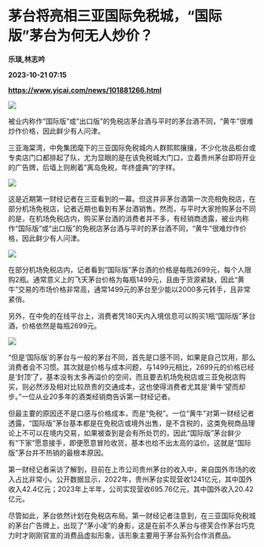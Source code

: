 # 茅台将亮相三亚国际免税城，“国际版”茅台为何无人炒价？
**乐琰,林志吟**

**2023-10-21 07:15**

**https://www.yicai.com/news/101881266.html**

![](https://imgcdn.yicai.com/uppics/slides/2023/10/6e1216c3d0e9854fb857759bd990cd29.jpg)

被业内称作“国际版”或“出口版”的免税店茅台酒与平时的茅台酒不同，“黄牛”很难炒作价格，因此鲜少有人问津。

三亚海棠湾，中免集团麾下的三亚国际免税城内人群熙熙攘攘，不少化妆品柜台或专卖店门口都排起了队，尤为显眼的是在该免税城大门口，立着贵州茅台即将开业的广告牌，后墙上则刷着”离岛免税，年终盛典”的字样。

![](https://imgcdn.yicai.com/uppics/images/2023/10/017ef986a46110afd82f05ff93c37b2e.jpg)

这是近期第一财经记者在三亚看到的一幕。但这并非茅台酒第一次亮相免税店，在部分机场免税店，记者近期也看到有茅台酒销售。然而，与平时大家抢购茅台不同的是，在机场免税店内，购买茅台酒的消费者并不多，有经销商透露，被业内称作“国际版”或“出口版”的免税店茅台酒与平时的茅台酒不同，“黄牛”很难炒作价格，因此鲜少有人问津。

![](https://imgcdn.yicai.com/uppics/images/2023/10/65241ccc82feb8f4ffb21d576be1eac9.jpg)

在部分机场免税店内，记者看到“国际版”茅台酒的价格是每瓶2699元，每个人限购2瓶。通常意义上的飞天茅台价格为每瓶1499元，且由于货源紧缺，因此“黄牛”交易的市场价格非常高，通常1499元的茅台至少能以2000多元转手，且非常紧俏。

另外，在中免的在线平台上，消费者凭180天内入境信息可以购买1瓶“国际版”茅台酒，价格依然是每瓶2699元。

![](https://imgcdn.yicai.com/uppics/images/2023/10/b39fb457e878ca852c766f1bffa9da39.jpg)

“但是‘国际版’的茅台与一般的茅台不同，首先是口感不同，如果是自己饮用，那么消费者会不习惯。其次就是价格与成本问题，与1499元相比，2699元的价格已经是‘封顶’了，基本没有太多再溢价的空间，而且要去机场免税店或三亚免税店购买，则必然涉及相对比较昂贵的交通成本，这也使得消费者尤其是‘黄牛’望而却步。”一位从业20多年的酒类经销商告诉第一财经记者。

但最主要的原因还不是口感与价格成本，而是“免税”。一位“黄牛”对第一财经记者透露，“国际版”茅台基本都是在免税店或境外出售，是不含税的，这类免税商品理论上不可以在境内交易，如果被查到是会有所处罚的，因此“国际版”茅台鲜少有“下家”愿意接手，即便愿意冒险收货，基本也给不出太高的溢价。这就是“国际版”茅台并不热销的最根本原因。

第一财经记者采访了解到，目前在上市公司贵州茅台的收入中，来自国外市场的收入占比非常小。公开数据显示，2022年，贵州茅台实现营收1241亿元，其中国外收入42.4亿元；2023年上半年，公司实现营收695.76亿元，其中国外收入20.42亿元。

尽管如此，茅台依然计划在免税店布局。第一财经记者注意到，在三亚国际免税城的茅台广告牌上，出现了“茅小凌”的身影，这是在前不久茅台与德芙合作茅台巧克力时才刚刚官宣的消费品虚拟形象，该形象主要用于茅台系列合作消费品。